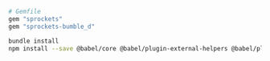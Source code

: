 ```rb
# Gemfile
gem "sprockets"
gem "sprockets-bumble_d"
```

```sh title="Shell"
bundle install
npm install --save @babel/core @babel/plugin-external-helpers @babel/plugin-transform-modules-umd @babel/preset-env
```
